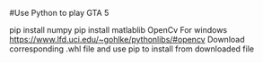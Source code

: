 #Use Python to play GTA 5

pip install numpy
pip install matlablib
OpenCv
For windows https://www.lfd.uci.edu/~gohlke/pythonlibs/#opencv
Download corresponding .whl file and use pip to install from downloaded file

